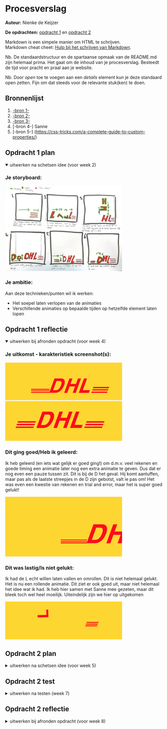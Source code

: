# Procesverslag
**Auteur:** Nienke de Keijzer

**De opdrachten:** [opdracht 1](opdracht1/index.html) en [opdracht 2](opdracht2/index.html)


Markdown is een simpele manier om HTML te schrijven.  
Markdown cheat cheet: [Hulp bij het schrijven van Markdown](https://github.com/adam-p/markdown-here/wiki/Markdown-Cheatsheet).

Nb. De standaardstructuur en de spartaanse opmaak van de README.md zijn helemaal prima. Het gaat om de inhoud van je procesverslag. Besteedt de tijd voor pracht en praal aan je website.

Nb. Door *open* toe te voegen aan een *details* element kun je deze standaard open zetten. Fijn om dat steeds voor de relevante stuk(ken) te doen.



## Bronnenlijst
  1. [-bron 1-](https://matthewlein.com/tools/ceaser)
  2. [-bron 2-](https://css-tricks.com/almanac/properties/t/transform/)
  3. [-bron 3-](https://developer.mozilla.org/en-US/docs/Web/CSS/transform)
  4. [-bron 4-] Sanne
  5. [-bron 5-] (https://css-tricks.com/a-complete-guide-to-custom-properties/)




## Opdracht 1 plan

<details open>
  <summary>uitwerken na schetsen idee (voor week 2)</summary>


  ### Je storyboard:
  <img src="readme-images/storyboard.jpg" width="375px" alt="storyboard voor opdracht 1">


  ### Je ambitie: 
  Aan deze technieken/punten wil ik werken:
  - Het soepel laten verlopen van de animaties
  - Verschillende animaties op bepaalde tijden op hetzelfde element laten lopen
 
</details>



## Opdracht 1 reflectie

<details open>
  <summary>uitwerken bij afronden opdracht (voor week 4)</summary>


  ### Je uitkomst - karakteristiek screenshot(s):
  <img src="readme-images/gevallenlogo.png" width="375px" alt="grappige uitkomst opdracht 1">
  <img src="readme-images/vollogo.png" width="375px" alt="uitkomst opdracht 1">


  ### Dit ging goed/Heb ik geleerd: 
  Ik heb geleerd (en iets wat gelijk er goed ging!) om d.m.v. veel rekenen en goede timing een animatie later nog een extra animatie te geven. Dus dat er nog even een pauze tussen zit. Dit is bij de D het geval. Hij komt aantuffen, maar pas als de laatste streepjes in de D zijn gebotst, valt ie pas om! Het was even een kwestie van rekenen en trial and error, maar het is super goed gelukt!

  <img src="readme-images/topd.png" width="375px" alt="top">


  ### Dit was lastig/Is niet gelukt:
  Ik had de L echt willen laten vallen en omrollen. Dit is niet helemaal gelukt. Het is nu een rollende animatie. Dit ziet er ook goed uit, maar niet helemaal het idee wat ik had. Ik heb hier samen met Sanne mee gezeten, maar dit bleek toch wel heel moeilijk. Uiteindelijk zijn we hier op uitgekomen

  <img src="readme-images/lastigel.png" width="375px" alt="bummer">
</details>



## Opdracht 2 plan

<details>
  <summary>uitwerken na schetsen idee (voor week 5)</summary>


  ### Je ontwerp:
  <img src="readme-images/dummy-plaatje.svg" width="375px" alt="ontwerp opdracht 2">


  ### Je ambitie: 
  Aan deze technieken/punten wil ik werken:
  - punt 1
  - punt 2
  - nog een punt
  - ...
</details>



## Opdracht 2 test

<details>
  <summary>uitwerken na testen (week 7)</summary>

  Neem minimaal 5 bevindingen op:



  ### Bevinding 1:
  Omschrijving van wat er nog niet orde was (tekst en afbeeding(en)).

  #### oplossing:
  Beschrijving hoe je het hebt hebt opgelost of als het niet gelukt is hoe je het zou oplossen (tekst en afbeeding(en)).



  ### Bevinding 2:
  Omschrijving van wat er nog niet orde was (tekst en afbeeding(en)).

  #### oplossing:
  Beschrijving hoe je het hebt hebt opgelost of als het niet gelukt is hoe je het zou oplossen (tekst en afbeeding(en)).



  ### Bevinding 3:
  ...
</details>



## Opdracht 2 reflectie

<details>
  <summary>uitwerken bij afronden opdracht (voor week 8)</summary>

  ### Je uitkomst - karakteristiek screenshot(s):
  <img src="readme-images/dummy-plaatje.svg" width="375px" alt="uitkomst opdracht 2">


  ### Dit ging goed/Heb ik geleerd: 
  Korte omschrijving met plaatje(s)

  <img src="readme-images/dummy-plaatje.svg" width="375px" alt="top">


  ### Dit was lastig/Is niet gelukt:
  Korte omschrijving met plaatje(s)

  <img src="readme-images/dummy-plaatje.svg" width="375px" alt="bummer">
</details>
